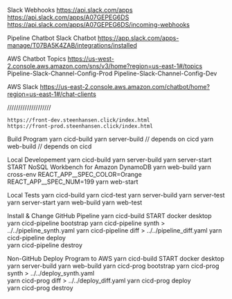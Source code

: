 
Slack Webhooks
  https://api.slack.com/apps
  https://api.slack.com/apps/A07GEPEG6DS
  https://api.slack.com/apps/A07GEPEG6DS/incoming-webhooks

Pipeline Chatbot
  Slack Chatbot
    https://app.slack.com/apps-manage/T07BA5K4ZAB/integrations/installed

  AWS Chatbot Topics
    https://us-west-2.console.aws.amazon.com/sns/v3/home?region=us-east-1#/topics
      Pipeline-Slack-Channel-Config-Prod
      Pipeline-Slack-Channel-Config-Dev

  AWS Slack
    https://us-east-2.console.aws.amazon.com/chatbot/home?region=us-east-1#/chat-clients



////////////////////


    https://front-dev.steenhansen.click/index.html
    https://front-prod.steenhansen.click/index.html


Build Program
    yarn cicd-build
    yarn server-build       // depends on cicd
    yarn web-build          // depends on cicd

Local Developement
    yarn cicd-build
    yarn server-build
    yarn server-start
    START NoSQL Workbench for Amazon DynamoDB
    yarn web-build
    yarn cross-env  REACT_APP__SPEC_COLOR=Orange  REACT_APP__SPEC_NUM=199  yarn web-start

Local Tests
    yarn cicd-build
    yarn cicd-test
    yarn server-build
    yarn server-test
    yarn server-start
    yarn web-build
    yarn web-test

Install & Change GitHub Pipeline
    yarn cicd-build
    START docker desktop
    yarn cicd-pipeline bootstrap
    yarn cicd-pipeline synth                     > ../../pipeline_synth.yaml
        yarn cicd-pipeline diff                  > ../../pipeline_diff.yaml
    yarn cicd-pipeline deploy  
    yarn cicd-pipeline destroy 

Non-GitHub Deploy Program to AWS
      yarn cicd-build
      START docker desktop
      yarn server-build
      yarn web-build
      yarn cicd-prog bootstrap
      yarn cicd-prog synth                        > ../../deploy_synth.yaml  
          yarn cicd-prog diff                     > ../../deploy_diff.yaml
      yarn cicd-prog deploy  
      yarn cicd-prog destroy   